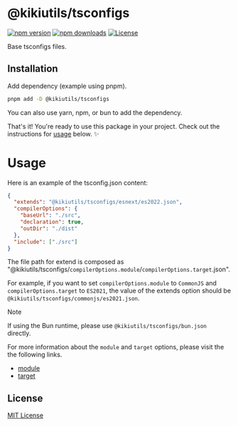 # @kikiutils/tsconfigs

[![npm version][npm-version-src]][npm-version-href]
[![npm downloads][npm-downloads-src]][npm-downloads-href]
[![License][license-src]][license-href]

Base tsconfigs files.

## Installation

Add dependency (example using pnpm).

```bash
pnpm add -D @kikiutils/tsconfigs
```

You can also use yarn, npm, or bun to add the dependency.

That's it! You're ready to use this package in your project. Check out the instructions for [usage](#usage) below. ✨

# Usage

Here is an example of the tsconfig.json content:

```json
{
  "extends": "@kikiutils/tsconfigs/esnext/es2022.json",
  "compilerOptions": {
    "baseUrl": "./src",
    "declaration": true,
    "outDir": "./dist"
  },
  "include": ["./src"]
}
```

The file path for extend is composed as "@kikiutils/tsconfigs/`compilerOptions.module`/`compilerOptions.target`.json".

For example, if you want to set `compilerOptions.module` to `CommonJS` and `compilerOptions.target` to `ES2021`, the value of the extends option should be `@kikiutils/tsconfigs/commonjs/es2021.json`.

> [!NOTE]
> If using the Bun runtime, please use `@kikiutils/tsconfigs/bun.json` directly.

For more information about the `module` and `target` options, please visit the the following links.

- [module](https://www.typescriptlang.org/tsconfig/#module)
- [target](https://www.typescriptlang.org/tsconfig/#target)

## License

[MIT License](./LICENSE)

<!-- Badges -->
[npm-version-src]: https://img.shields.io/npm/v/@kikiutils/tsconfigs/latest.svg?style=flat&colorA=18181B&colorB=28CF8D
[npm-version-href]: https://npmjs.com/package/@kikiutils/tsconfigs

[npm-downloads-src]: https://img.shields.io/npm/dm/@kikiutils/tsconfigs.svg?style=flat&colorA=18181B&colorB=28CF8D
[npm-downloads-href]: https://npmjs.com/package/@kikiutils/tsconfigs

[license-src]: https://img.shields.io/npm/l/@kikiutils/tsconfigs.svg?style=flat&colorA=18181B&colorB=28CF8D
[license-href]: https://github.com/kiki-kanri/kikiutils-node-tsconfigs/blob/main/LICENSE
